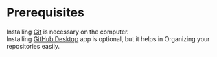 # Prerequisites

Installing [Git](/Prerequisites/Git_Installation.md) is necessary on the computer.<br>
Installing [GitHub Desktop](/Prerequisites/GitHub_Desktop_Installation.md) app is optional, but it helps in Organizing your repositories easily.
